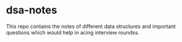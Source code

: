 # dsa-notes
This repo contains the notes of different data structures and important questions which would help in acing interview roundss.
